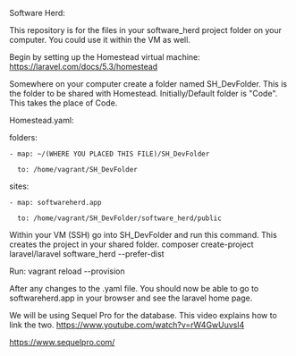 Software Herd:

This repository is for the files in your software_herd project folder on your computer.  You could use it within the VM as well.  

Begin by setting up the Homestead virtual machine: https://laravel.com/docs/5.3/homestead

Somewhere on your computer create a folder named SH_DevFolder. This is the folder to be shared with Homestead. Initially/Default folder is "Code".  This takes the place of Code.  

Homestead.yaml:

folders:

    - map: ~/(WHERE YOU PLACED THIS FILE)/SH_DevFolder
    
      to: /home/vagrant/SH_DevFolder
      

sites:

    - map: softwareherd.app
    
      to: /home/vagrant/SH_DevFolder/software_herd/public
      
      
Within your VM (SSH) go into SH_DevFolder and run this command.  This creates the project in your shared folder.
composer create-project laravel/laravel software_herd --prefer-dist

Run:
vagrant reload --provision

After any changes to the .yaml file.  You should now be able to go to softwareherd.app in your browser and see the laravel home page.

We will be using Sequel Pro for the database. This video explains how to link the two.
https://www.youtube.com/watch?v=rW4GwUuvsl4

https://www.sequelpro.com/


